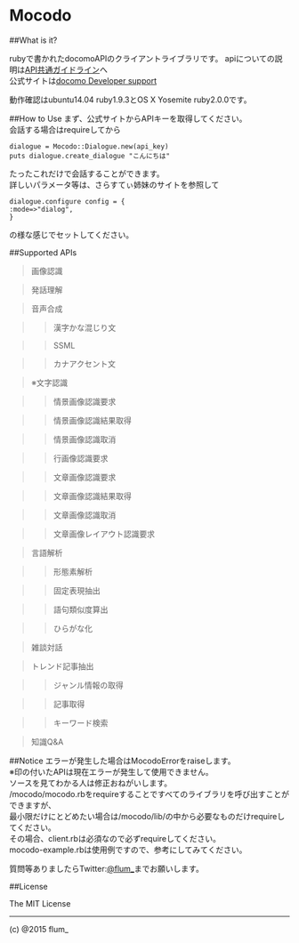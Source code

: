Mocodo
===========

##What is it?

rubyで書かれたdocomoAPIのクライアントライブラリです。
apiについての説明は[API共通ガイドライン](https://dev.smt.docomo.ne.jp/?p=docs.api.page&api_name=image_recognition&p_name=api_usage_scenario)へ  
公式サイトは[docomo Developer support](https://dev.smt.docomo.ne.jp/)  

動作確認はubuntu14.04 ruby1.9.3とOS X Yosemite ruby2.0.0です。

##How to Use
まず、公式サイトからAPIキーを取得してください。  
会話する場合はrequireしてから

```
dialogue = Mocodo::Dialogue.new(api_key)  
puts dialogue.create_dialogue "こんにちは"  
```

たったこれだけで会話することができます。   
詳しいパラメータ等は、さらすてぃ姉妹のサイトを参照して  
```
dialogue.configure config = {  
:mode=>"dialog",  
}  
```
の様な感じでセットしてください。

##Supported APIs
>画像認識  

>発話理解  

>音声合成  

>>漢字かな混じり文  

>>SSML  

>>カナアクセント文  

>※文字認識  

>>情景画像認識要求  

>>情景画像認識結果取得  

>>情景画像認識取消  

>>行画像認識要求  

>>文章画像認識要求  

>>文章画像認識結果取得  

>>文章画像認識取消  

>>文章画像レイアウト認識要求  

>言語解析  

>>形態素解析  

>>固定表現抽出  

>>語句類似度算出  

>>ひらがな化  

>雑談対話  

>トレンド記事抽出  

>>ジャンル情報の取得  

>>記事取得  

>>キーワード検索  

>知識Q&A  

##Notice
エラーが発生した場合はMocodoErrorをraiseします。  
※印の付いたAPIは現在エラーが発生して使用できません。  
ソースを見てわかる人は修正おねがいします。  
/mocodo/mocodo.rbをrequireすることですべてのライブラリを呼び出すことができますが、  
最小限だけにとどめたい場合は/mocodo/lib/の中から必要なものだけrequireしてください。  
その場合、client.rbは必須なので必ずrequireしてください。  
mocodo-example.rbは使用例ですので、参考にしてみてください。  


質問等ありましたらTwitter:[@flum_](https://twitter.com/flum_)までお願いします。

##License

The MIT License

-------
(c) @2015 flum_